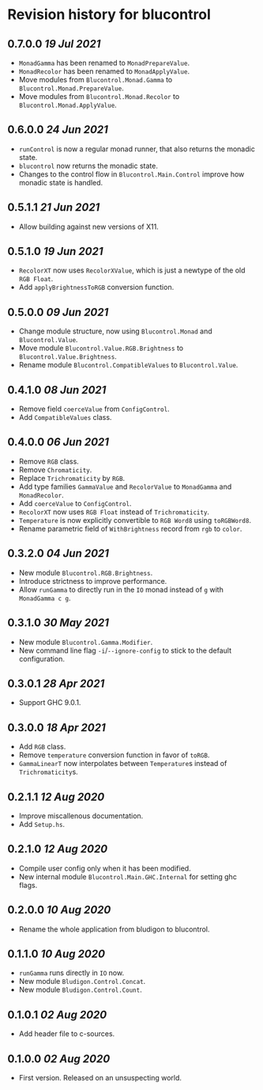 # Revision history for blucontrol

## 0.7.0.0 *19 Jul 2021*

* `MonadGamma` has been renamed to `MonadPrepareValue`.
* `MonadRecolor` has been renamed to `MonadApplyValue`.
* Move modules from `Blucontrol.Monad.Gamma` to `Blucontrol.Monad.PrepareValue`.
* Move modules from `Blucontrol.Monad.Recolor` to `Blucontrol.Monad.ApplyValue`.

## 0.6.0.0 *24 Jun 2021*

* `runControl` is now a regular monad runner, that also returns the monadic state.
* `blucontrol` now returns the monadic state.
* Changes to the control flow in `Blucontrol.Main.Control` improve how monadic state is handled.

## 0.5.1.1 *21 Jun 2021*

* Allow building against new versions of X11.

## 0.5.1.0 *19 Jun 2021*

* `RecolorXT` now uses `RecolorXValue`, which is just a newtype of the old `RGB Float`.
* Add `applyBrightnessToRGB` conversion function.

## 0.5.0.0 *09 Jun 2021*

* Change module structure, now using `Blucontrol.Monad` and `Blucontrol.Value`.
* Move module `Blucontrol.Value.RGB.Brightness` to `Blucontrol.Value.Brightness`.
* Rename module `Blucontrol.CompatibleValues` to `Blucontrol.Value`.

## 0.4.1.0 *08 Jun 2021*

* Remove field `coerceValue` from `ConfigControl`.
* Add `CompatibleValues` class.

## 0.4.0.0 *06 Jun 2021*

* Remove `RGB` class.
* Remove `Chromaticity`.
* Replace `Trichromaticity` by `RGB`.
* Add type families `GammaValue` and `RecolorValue` to `MonadGamma` and `MonadRecolor`.
* Add `coerceValue` to `ConfigControl`.
* `RecolorXT` now uses `RGB Float` instead of `Trichromaticity`.
* `Temperature` is now explicitly convertible to `RGB Word8` using `toRGBWord8`.
* Rename parametric field of `WithBrightness` record from `rgb` to `color`.

## 0.3.2.0 *04 Jun 2021*

* New module `Blucontrol.RGB.Brightness`.
* Introduce strictness to improve performance.
* Allow `runGamma` to directly run in the `IO` monad instead of `g` with `MonadGamma c g`.

## 0.3.1.0 *30 May 2021*

* New module `Blucontrol.Gamma.Modifier`.
* New command line flag `-i`/`--ignore-config` to stick to the default configuration.

## 0.3.0.1 *28 Apr 2021*

* Support GHC 9.0.1.

## 0.3.0.0 *18 Apr 2021*

* Add `RGB` class.
* Remove `temperature` conversion function in favor of `toRGB`.
* `GammaLinearT` now interpolates between `Temperature`s instead of `Trichromaticity`s.

## 0.2.1.1 *12 Aug 2020*

* Improve miscallenous documentation.
* Add `Setup.hs`.

## 0.2.1.0 *12 Aug 2020*

* Compile user config only when it has been modified.
* New internal module `Blucontrol.Main.GHC.Internal` for setting ghc flags.

## 0.2.0.0 *10 Aug 2020*

* Rename the whole application from bludigon to blucontrol.

## 0.1.1.0 *10 Aug 2020*

* `runGamma` runs directly in `IO` now.
* New module `Bludigon.Control.Concat`.
* New module `Bludigon.Control.Count`.

## 0.1.0.1 *02 Aug 2020*

* Add header file to c-sources.

## 0.1.0.0 *02 Aug 2020*

* First version. Released on an unsuspecting world.
